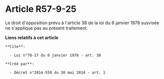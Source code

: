 # Article R57-9-25

Le droit d'opposition prévu à l'article 38 de la loi du 6 janvier 1978 susvisée ne s'applique pas au présent traitement.

**Liens relatifs à cet article**

	**Cite**:

	  - Loi n°78-17 du 6 janvier 1978 - art. 38

	**Créé par**:

	  - Décret n°2014-558 du 30 mai 2014 - art. 1
